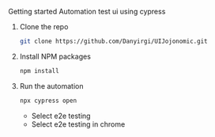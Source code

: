 Getting started 
Automation test ui using cypress

1. Clone the repo
   ```sh
   git clone https://github.com/Danyirgi/UIJojonomic.git
   ```
2. Install NPM packages
   ```sh
   npm install
   ```
3. Run the automation
   ```sh
   npx cypress open
   ```
   - Select e2e testing
   - Select e2e testing in chrome
